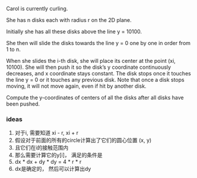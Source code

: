 Carol is currently curling.

She has n disks each with radius r on the 2D plane.

Initially she has all these disks above the line y = 10100.

She then will slide the disks towards the line y = 0 one by one in order from 1 to n.

When she slides the i-th disk, she will place its center at the point (xi, 10100). She will then push it so the disk’s y
coordinate continuously decreases, and x coordinate stays constant. The disk stops once it touches the line y = 0 or it
touches any previous disk. Note that once a disk stops moving, it will not move again, even if hit by another disk.

Compute the y-coordinates of centers of all the disks after all disks have been pushed.

### ideas

1. 对于i, 需要知道 xi - r, xi + r
2. 假设对于前面的所有的circle计算出了它们的圆心位置 (x, y)
3. 且它们在i的接触范围内
4. 那么需要计算它的y[i]， 满足的条件是
5. dx * dx + dy * dy = 4 * r * r
6. dx是确定的， 然后可以计算出dy